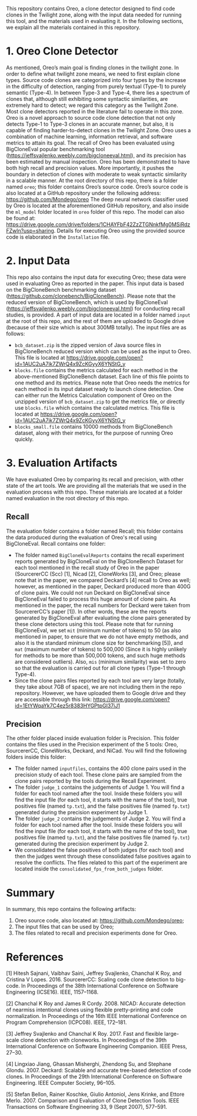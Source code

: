This repository contains Oreo, a clone detector designed to find code clones in the Twilight zone, along with the input data needed for running this tool, and the materials used in evaluating it. In the following sections, we explain all the materials contained in this repository.
# 1. Oreo Clone Detector
As mentioned, Oreo’s main goal is finding clones in the twilight zone. In order to define what twilight zone means, we need to first explain clone types. Source code clones are categorized into four types by the increase in the difficulty of detection, ranging from purely textual (Type-1) to purely semantic (Type-4). In between Type-3 and Type-4, there lies a spectrum of clones that, although still exhibiting some syntactic similarities, are extremely hard to detect; we regard this category as the Twilight Zone. Most clone detectors reported in the literature fail to operate in this zone. Oreo is a novel approach to source code clone detection that not only detects Type-1 to Type-3 clones in an accurate manner, but also, it is capable of finding harder-to-detect clones in the Twilight Zone. Oreo uses a combination of machine learning, information retrieval, and software metrics to attain its goal. The recall of Oreo has been evaluated using BigCloneEval popular benchmarking tool (https://jeffsvajlenko.weebly.com/bigcloneeval.html), and its precision has been estimated by manual inspection. Oreo has been demonstrated to have both high recall and precision values. More importantly, it pushes the boundary in detection of clones with moderate to weak syntactic similarity in a scalable manner.
At the root directory of this repo, there is a folder named `oreo`; this folder contains Oreo’s source code. Oreo’s source code is also located at a GitHub repository under the following address: https://github.com/Mondego/oreo
The deep neural network classifier used by Oreo is located at the aforementioned GitHub repository, and also inside the `ml_model` folder located in `oreo` folder of this repo. The model can also be found at: https://drive.google.com/drive/folders/1CHAYFbF42ZzZTGNnkfMg0MSiRdzFZwln?usp=sharing. Details for executing Oreo using the provided source code is elaborated in the `Installation` file.
# 2. Input Data
This repo also contains the input data for executing Oreo; these data were used in evaluating Oreo as reported in the paper. This input data is based on the BigCloneBench benchmarking dataset (https://github.com/clonebench/BigCloneBench). Please note that the reduced version of BigCloneBench, which is used by BigCloneEval (https://jeffsvajlenko.weebly.com/bigcloneeval.html) for conducting recall studies, is provided. A part of input data are located in a folder named `input` at the root of this repo, and the rest of them are uploaded to Google drive (because of their size which is about 300MB totally). The input files are as follows:
- `bcb_dataset.zip` is the zipped version of Java source files in BigCloneBench reduced version which can be used as the input to Oreo. This file is located at https://drive.google.com/open?id=1AUC2uA7ik7ZWrQ4x9ZcKGyyX6YNStG_y
- `blocks.file` contains the metrics calculated for each method in the above-mentioned BigCloneBench dataset. Each line of this file points to one method and its metrics. Please note that Oreo needs the metrics for each method in its input dataset ready to launch clone detection. One can either run the Metrics Calculation component of Oreo on the unzipped version of `bcb_dataset.zip` to get the metrics file, or directly use `blocks.file` which contains the calculated metrics. This file is located at https://drive.google.com/open?id=1AUC2uA7ik7ZWrQ4x9ZcKGyyX6YNStG_y
- `blocks_small.file` contains 10000 methods from BigCloneBench dataset, along with their metrics, for the purpose of running Oreo quickly.
# 3. Evaluation Artifacts
We have evaluated Oreo by comparing its recall and precision, with other state of the art tools. We are providing all the materials that we used in the evaluation process with this repo. These materials are located at a folder named evaluation in the root directory of this repo.
##	Recall
The evaluation folder contains a folder named Recall; this folder contains the data produced during the evaluation of Oreo's recall using BigCloneEval. Recall contains one folder:
- The folder named `BigCloneEvalReports` contains the recall experiment reports generated by BigCloneEval on the BigCloneBench Dataset for each tool mentioned in the recall study of Oreo in the paper (SourcererCC (Scc) [1], Nicad [2], CloneWorks [3], and Oreo; please note that in the paper, we compared Deckard’s [4] recall to Oreo as well; however, as mentioned in the paper, Deckard produced more than 400G of clone pairs. We could not run Deckard on BigCloneEval since BigCloneEval failed to process this huge amount of clone pairs. As mentioned in the paper, the recall numbers for Deckard were taken from SourcererCC’s paper [1]). In other words, these are the reports generated by BigCloneEval after evaluating the clone pairs generated by these clone detectors using this tool. Please note that for running BigCloneEval, we set `mit` (minimum number of tokens) to 50 (as also mentioned in paper, to ensure that we do not have empty methods, and also it is the standard minimum clone size for benchmarking [5]), and `mat` (maximum number of tokens) to 500,000 (Since it is highly unlikely for methods to be more than 500,000 tokens, and such huge methods are considered outliers). Also, `mis` (minimum similarity) was set to zero so that the evaluation is carried out for all clone types (Type-1 through Type-4).
- Since the clone pairs files reported by each tool are very large (totally, they take about 7GB of space), we are not including them in the repo repository. However, we have uploaded them to Google drive and they are accessible through this link: https://drive.google.com/open?id=1EtYWqaYk7C4ez5r8383HYGPtpGI37iJ1 
## Precision
The other folder placed inside evaluation folder is Precision. This folder contains the files used in the Precision experiment of the 5 tools: Oreo, SourcererCC, CloneWorks, Deckard, and NiCad. You will find the following folders inside this folder:
- The folder named `inputfiles`, contains the 400 clone pairs used in the precision study of each tool. These clone pairs are sampled from the clone pairs reported by the tools during the Recall Experiment.
- The folder `judge_1` contains the judgements of Judge 1. You will find a folder for each tool named after the tool. Inside these folders you will find the input file (for each tool, it starts with the name of the tool), true positives file (named `tp.txt`), and the false positives file (named `fp.txt`) generated during the precision experiment by Judge 1.
- The folder `judge_2` contains the judgements of Judge 2. You will find a folder for each tool named after the tool. Inside these folders you will find the input file (for each tool, it starts with the name of the tool), true positives file (named `tp.txt`), and the false positives file (named `fp.txt`) generated during the precision experiment by Judge 2. 
- We consolidated the false positives of both judges (for each tool) and then the judges went through these consolidated false positives again to resolve the conflicts. The files related to this part of the experiment are located inside the `consolidated_fps_from_both_judges` folder.
# Summary
In summary, this repo contains the following artifacts:
1.	Oreo source code, also located at: https://github.com/Mondego/oreo;
2.	The input files that can be used by Oreo;
3.	The files related to recall and precision experiments done for Oreo.
# References
[1] Hitesh Sajnani, Vaibhav Saini, Jeffrey Svajlenko, Chanchal K Roy, and Cristina V Lopes. 2016. SourcererCC: Scaling code clone detection to big-code. In Proceedings of the 38th International Conference on Software Engineering (ICSE16). IEEE, 1157–1168.

[2] Chanchal K Roy and James R Cordy. 2008. NICAD: Accurate detection of nearmiss intentional clones using flexible pretty-printing and code normalization. In Proceedings of the 16th IEEE International Conference on Program Comprehension (ICPC08). IEEE, 172–181.

[3] Jeffrey Svajlenko and Chanchal K Roy. 2017. Fast and flexible large-scale clone detection with cloneworks. In Proceedings of the 39th International Conference on Software Engineering Companion. IEEE Press, 27–30.

[4] Lingxiao Jiang, Ghassan Misherghi, Zhendong Su, and Stephane Glondu. 2007. Deckard: Scalable and accurate tree-based detection of code clones. In Proceedings of the 29th International Conference on Software Engineering. IEEE Computer Society, 96–105.

[5] Stefan Bellon, Rainer Koschke, Giulio Antoniol, Jens Krinke, and Ettore Merlo. 2007. Comparison and Evaluation of Clone Detection Tools. IEEE Transactions on Software Engineering 33, 9 (Sept 2007), 577–591.
